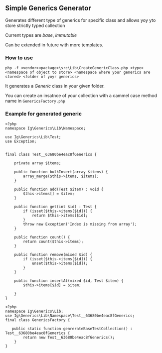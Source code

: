 ## Simple Generics Generator

Generates different type of generics for specific class and allows yoy yto store strictly typed collection

Current types are *base*, *immutable*

Can be extended in future with more templates.

### How to use

```php -f <vendor><package>\src\Lib\CreateGenericClass.php <type> <namespace of object to store> <namespace where your generics are stored> <folder of yoyr generics>```

It generates a *Generic* class in your given folder.

You can create an insatnce of your collection with a cammel case method name in ```GenericsFactory.php```

### Example for generated generic

```
<?php
namespace Ig\Generics\Lib\Namespace;

use Ig\Generics\Lib\Test;
use Exception;


final class Test__63680be4eac8fGenerics {

    private array $items;

    public function bulkInsert(array $items) {
        array_merge($this->items, $items);
    }

    public function add(Test $item) : void {
        $this->items[] = $item;
    }

    public function get(int $id) : Test {
        if (isset($this->items[$id])) {
            return $this->items[$id];
        }
        throw new Exception('Index is missing from array');
    }

    public function count() {
        return count($this->items);
    }

    public function remove(mixed $id) {
        if (isset($this->items[$id])) {
            unset($this->items[$id]);
        }
    }

    public function insertAt(mixed $id, Test $item) {
        $this->items[$id] = $item;

    }
}
```


```
<?php
namespace Ig\Generics\Lib;
use Ig\Generics\Lib\Namespace\Test__63680be4eac8fGenerics;
final class GenericsFactory {

   public static function genrerateBaseTestCollection() : Test__63680be4eac8fGenerics {
        return new Test__63680be4eac8fGenerics();
    }
}
```
